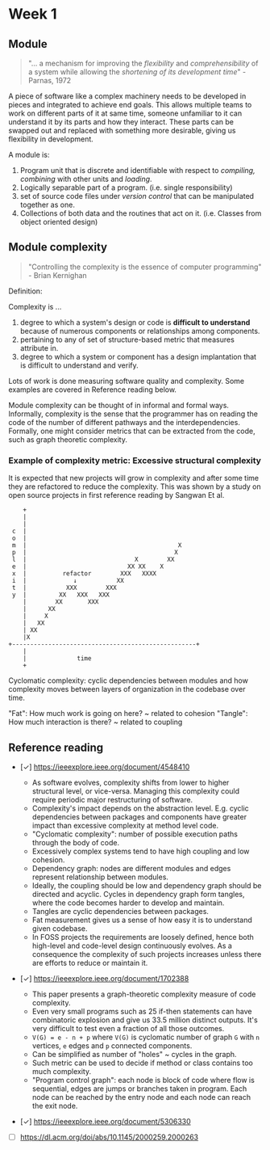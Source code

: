 # Week 1

## Module
> "... a mechanism for improving the *flexibility* and *comprehensibility* of a system while allowing the *shortening of its development time*" - Parnas,  1972


A piece of software like a complex machinery needs to be developed in pieces and integrated to achieve end goals. This allows multiple teams to work on different parts of it at same time, someone unfamiliar to it can understand it by its parts and how they interact. These parts can be swapped out and replaced with something more desirable, giving us flexibility in development.

A module is:
1. Program unit that is discrete and identifiable with respect to *compiling, combining* with other units and *loading*.
2. Logically separable part of a program. (i.e. single responsibility)
3. set of source code files under *version control* that can be manipulated together as one.
4. Collections of both data and the routines that act on it. (i.e. Classes from object oriented design)

## Module complexity
> "Controlling the complexity is the essence of computer programming" - Brian Kernighan

Definition:

Complexity is ...
1. degree to which a system's design or code is **difficult to understand** because of numerous components or relationships among components.
2. pertaining to any of set of structure-based metric that measures attribute in.
3. degree to which a system or component has a design implantation that is difficult to understand and verify.

Lots of work is done measuring software quality and complexity. Some examples are covered in Reference reading below.

Module complexity can be thought of in informal and formal ways. Informally, complexity is the sense that the programmer has on reading the code of the number of different pathways and the interdependencies. Formally, one might consider metrics that can be extracted from the code, such as graph theoretic complexity.

### Example of complexity metric: Excessive structural complexity
It is expected that new projects will grow in complexity and after some time they are refactored to reduce the complexity. This was shown by a study on open source projects in first reference reading by Sangwan Et al.


        +
        |
        |
     c  |
     o  |
     m  |                                          X
     p  |                                         X
     l  |                              X        XX
     e  |                            XX XX    X
     x  |          refactor        XXX   XXXX
     i  |             ↓           XX
     t  |           XXX        XXX
     y  |         XX   XXX   XXX
        |        XX       XXX
        |      XX
        |     X
        |   XX
        | XX
        |X
    +---------------------------------------------------+
        |
        |              time
        +


Cyclomatic complexity: cyclic dependencies between modules and how complexity moves between layers of organization in the codebase over time.

"Fat": How much work is going on here? ~ related to cohesion
"Tangle": How much interaction is there? ~ related to coupling


## Reference reading
- [✓] https://ieeexplore.ieee.org/document/4548410
    - As software evolves, complexity shifts from lower to higher structural level, or vice-versa. Managing this complexity could require periodic major restructuring of software.
    - Complexity's impact depends on the abstraction level. E.g. cyclic dependencies between packages and components have greater impact than excessive complexity at method level code.
    - "Cyclomatic complexity": number of possible execution paths through the body of code.
    - Excessively complex systems tend to have high coupling and low cohesion.
    - Dependency graph: nodes are different modules and edges represent relationship between modules.
    - Ideally, the coupling should be low and dependency graph should be directed and acyclic. Cycles in dependency graph form tangles, where the code becomes harder to develop and maintain.
    - Tangles are cyclic dependencies between packages.
    - Fat measurement gives us a sense of how easy it is to understand given codebase.
    - In FOSS projects the requirements are loosely defined, hence both high-level and code-level design continuously evolves. As a consequence the complexity of such projects increases unless there are efforts to reduce or maintain it.


- [✓] https://ieeexplore.ieee.org/document/1702388
    - This paper presents a graph-theoretic complexity measure of code complexity.
    - Even very small programs such as 25 if-then statements can have combinatoric explosion and give us 33.5 million distinct outputs. It's very difficult to test even a fraction of all those outcomes.
    - `V(G) = e - n + p` where `V(G)` is cyclomatic number of graph `G` with `n` vertices, `e` edges and `p` connected components.
    - Can be simplified as number of "holes" ~ cycles in the graph.
    - Such metric can be used to decide if method or class contains too much complexity.
    - "Program control graph": each node is block of code where flow is sequential, edges are jumps or branches taken in program. Each node can be reached by the entry node and each node can reach the exit node.

- [✓] https://ieeexplore.ieee.org/document/5306330
- [ ] https://dl.acm.org/doi/abs/10.1145/2000259.2000263

